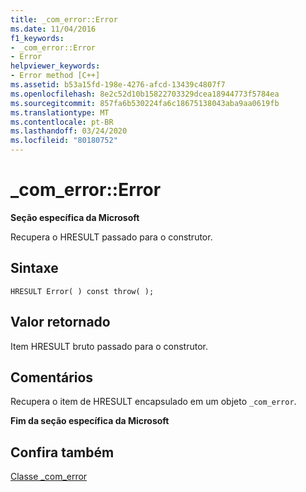 ```yaml
---
title: _com_error::Error
ms.date: 11/04/2016
f1_keywords:
- _com_error::Error
- Error
helpviewer_keywords:
- Error method [C++]
ms.assetid: b53a15fd-198e-4276-afcd-13439c4807f7
ms.openlocfilehash: 8e2c52d10b15822703329dcea18944773f5784ea
ms.sourcegitcommit: 857fa6b530224fa6c18675138043aba9aa0619fb
ms.translationtype: MT
ms.contentlocale: pt-BR
ms.lasthandoff: 03/24/2020
ms.locfileid: "80180752"
---
```

# <a name="_com_errorerror"></a>_com_error::Error

**Seção específica da Microsoft**

Recupera o HRESULT passado para o construtor.

## <a name="syntax"></a>Sintaxe

```
HRESULT Error( ) const throw( );
```

## <a name="return-value"></a>Valor retornado

Item HRESULT bruto passado para o construtor.

## <a name="remarks"></a>Comentários

Recupera o item de HRESULT encapsulado em um objeto `_com_error`.

**Fim da seção específica da Microsoft**

## <a name="see-also"></a>Confira também

[Classe _com_error](../cpp/com-error-class.md)
